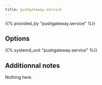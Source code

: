 ```yaml
---
title: pushgateway.service
---
```


{{% provided_by "pushgateway.service" %}}

## Options

{{% systemd_unit "pushgateway.service" %}}

## Additionnal notes

Nothing here.